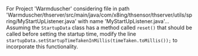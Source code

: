For Project 'Warmduscher' considering file in path 'Warmduscher/thserver/src/main/java/com/x8ing/thsensor/thserver/utils/spring/MyStartUpListener.java' with name 'MyStartUpListener.java'...
Assuming the `StartupData` class has a method called `reset()` that should be called before setting the startup time, modify the line `startupData.setStartupTimeTakenInMillis(timeTaken.toMillis());` to incorporate this functionality.